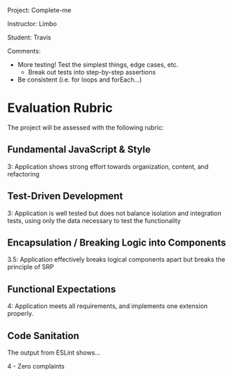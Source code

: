 Project: Complete-me

Instructor: Limbo

Student: Travis

Comments:
* More testing! Test the simplest things, edge cases, etc.
  * Break out tests into step-by-step assertions
* Be consistent (i.e. for loops and forEach...)

# Evaluation Rubric

The project will be assessed with the following rubric:

## Fundamental JavaScript & Style

3: Application shows strong effort towards organization, content, and refactoring

## Test-Driven Development

3: Application is well tested but does not balance isolation and integration tests, using only the data necessary to test the functionality

## Encapsulation / Breaking Logic into Components

3.5: Application effectively breaks logical components apart but breaks the principle of SRP

## Functional Expectations

4: Application meets all requirements, and implements one extension properly.

## Code Sanitation

The output from ESLint shows…

4 - Zero complaints
